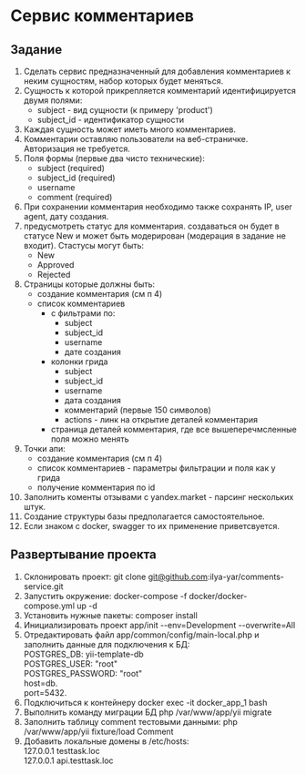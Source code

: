 # Сервис комментариев

## Задание

1. Сделать сервис предназначенный для добавления комментариев к неким сущностям, набор которых будет меняться.
2. Сущность к которой прикрепляется комментарий идентифицируется двумя полями:
    - subject - вид сущности (к примеру 'product')
    - subject_id - идентификатор сущности
3. Каждая сущность может иметь много комментариев.
4. Комментарии оставляю пользователи на веб-страничке. Авторизация не требуется.
5. Поля формы (первые два чисто технические):
    - subject    (required)
    - subject_id (required)
    - username
    - comment    (required)
6. При сохранении комментария необходимо также сохранять IP, user agent, дату создания.
7. предусмотреть статус для комментария. создаваться он будет в статусе New и может быть модерирован (модерация в задание не входит).  Стастусы могут быть:
    - New
    - Approved
    - Rejected
8. Страницы которые должны быть:
    - создание комментария (см п 4)
    - список комментариев
        - с фильтрами по:
            - subject
            - subject_id
            - username
            - дате создания
        - колонки грида
            - subject
            - subject_id
            - username
            - дата создания
            - комментарий (первые 150 символов)
            - actions - линк на открытие деталей комментария
        - страница деталей комментария, где все вышеперечмсленные поля можно менять
9. Точки апи:
    - создание комментария (см п 4)
    - список комментариев - параметры фильтрации и поля как у грида
    - получение комментария по id
10. Заполнить коменты отзывами с yandex.market - парсинг нескольких штук.
11. Создание структуры базы предполагается самостоятельное.
12. Если знаком с docker, swagger то их применение приветсвуется.

## Развертывание проекта

1. Склонировать проект: git clone git@github.com:ilya-yar/comments-service.git
2. Запустить окружение: docker-compose -f docker/docker-compose.yml up -d
3. Установить нужные пакеты: composer install
4. Инициализировать проект app/init --env=Development --overwrite=All
5. Отредактировать файл app/common/config/main-local.php и заполнить данные для подключения к БД:  
   POSTGRES_DB: yii-template-db  
   POSTGRES_USER: "root"  
   POSTGRES_PASSWORD: "root"  
   host=db.  
   port=5432.  
6. Подключиться к контейнеру docker exec -it docker_app_1 bash 
7. Выполнить команду миграции БД php /var/www/app/yii migrate
8. Заполнить таблицу comment тестовыми данными: php /var/www/app/yii fixture/load Comment
9. Добавить локальные домены в /etc/hosts:  
   127.0.0.1       testtask.loc  
   127.0.0.1       api.testtask.loc  

